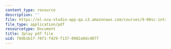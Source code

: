 ```yaml
---
content_type: resource
description: ''
file: https://ol-ocw-studio-app-qa.s3.amazonaws.com/courses/9-00sc-introduction-to-psychology-fall-2011/f8db1b1f78f1f429f1370982a0dc4077_76O3rulk844.pdf
file_type: application/pdf
resourcetype: Document
title: 3play pdf file
uid: f8db1b1f-78f1-f429-f137-0982a0dc4077
---
```

